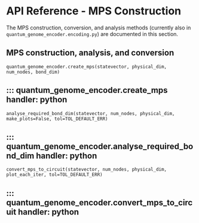 # API Reference - MPS Construction

The MPS construction, conversion, and analysis methods (currently also
in `quantum_genome_encoder.encoding.py`) are documented in this section.

## MPS construction, analysis, and conversion

```
quantum_genome_encoder.create_mps(statevector, physical_dim, num_nodes, bond_dim)
```
::: quantum_genome_encoder.create_mps
    handler: python
---

```
analyse_required_bond_dim(statevector, num_nodes, physical_dim, make_plots=False, tol=TOL_DEFAULT_ERR)
```
::: quantum_genome_encoder.analyse_required_bond_dim
    handler: python
---

```
convert_mps_to_circuit(statevector, num_nodes, physical_dim, plot_each_iter, tol=TOL_DEFAULT_ERR)
```
::: quantum_genome_encoder.convert_mps_to_circuit
    handler: python
---
